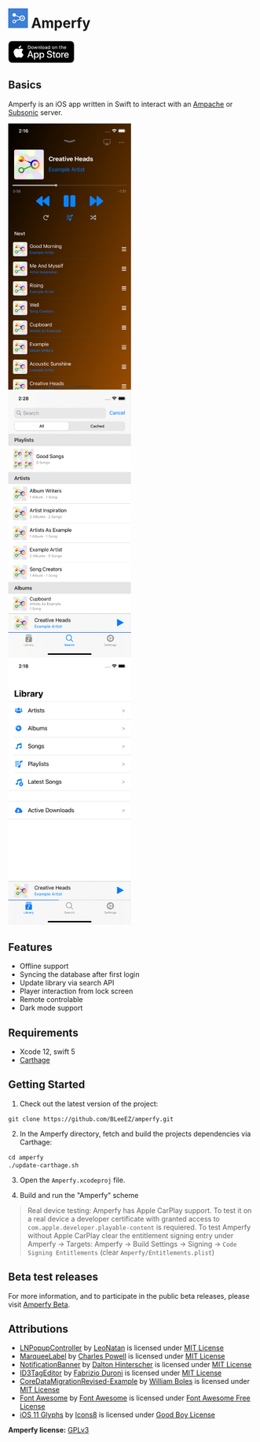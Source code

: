 # ![Logo](https://github.com/BLeeEZ/amperfy/blob/master/Amperfy/Assets.xcassets/AppIcon.appiconset/Icon-40.png) Amperfy

<a href="https://apps.apple.com/app/amperfy-music/id1530145038#?platform=iphone"><img src=".github/AppStore/Download_on_the_App_Store_Badge_US-UK_RGB_blk_092917.svg" height="45" /></a>

## Basics

Amperfy is an iOS app written in Swift to interact with an [Ampache](http://ampache.github.io) or [Subsonic](http://www.subsonic.org) server.

<img src=".github/Screenshots/Player.png" width="250" alt="Screenshot of the Amperfy player" /> &nbsp;
<img src=".github/Screenshots/Search.png" width="250" alt="Screenshot of the Amperfy search" /> &nbsp;
<img src=".github/Screenshots/Library.png" width="250" alt="Screenshot of the Amperfy library" />

## Features

- Offline support
- Syncing the database after first login
- Update library via search API
- Player interaction from lock screen
- Remote controlable
- Dark mode support

## Requirements

* Xcode 12, swift 5
* [Carthage](https://github.com/Carthage/Carthage)

## Getting Started

1. Check out the latest version of the project:
  ```
  git clone https://github.com/BLeeEZ/amperfy.git
  ```

2. In the Amperfy directory, fetch and build the projects dependencies via Carthage:
  ```
  cd amperfy
  ./update-carthage.sh
  ```

3. Open the `Amperfy.xcodeproj` file.

4. Build and run the "Amperfy" scheme

  >Real device testing: Amperfy has Apple CarPlay support. To test it on a real device a developer certificate with granted access to `com.apple.developer.playable-content` is requiered. To test Amperfy without Apple CarPlay clear the entitlement signing entry under Amperfy -> Targets: Amperfy -> Build Settings -> Signing -> `Code Signing Entitlements` (clear `Amperfy/Entitlements.plist`)

## Beta test releases

For more information, and to participate in the public beta releases, please visit [Amperfy Beta](https://github.com/BLeeEZ/amperfy/issues/25).

## Attributions

- [LNPopupController](https://github.com/LeoNatan/LNPopupController) by [LeoNatan](https://github.com/LeoNatan) is licensed under [MIT License](https://github.com/LeoNatan/LNPopupController/blob/master/LICENSE)
- [MarqueeLabel](https://github.com/cbpowell/MarqueeLabel) by [Charles Powell](https://github.com/cbpowell) is licensed under [MIT License](https://github.com/cbpowell/MarqueeLabel/blob/master/LICENSE)
- [NotificationBanner](https://github.com/Daltron/NotificationBanner) by [Dalton Hinterscher](https://github.com/Daltron) is licensed under [MIT License](https://github.com/Daltron/NotificationBanner/blob/master/LICENSE)
- [ID3TagEditor](https://github.com/chicio/ID3TagEditor) by [Fabrizio Duroni](https://github.com/chicio) is licensed under [MIT License](https://github.com/chicio/ID3TagEditor/blob/master/LICENSE.md)
- [CoreDataMigrationRevised-Example](https://github.com/wibosco/CoreDataMigrationRevised-Example) by [William Boles](https://github.com/wibosco) is licensed under [MIT License](https://github.com/wibosco/CoreDataMigrationRevised-Example/blob/master/LICENSE)
- [Font Awesome](https://fontawesome.com/) by [Font Awesome](https://fontawesome.com/) is licensed under [Font Awesome Free License](https://github.com/FortAwesome/Font-Awesome/blob/master/LICENSE.txt)
- [iOS 11 Glyphs](https://icons8.com/ios) by [Icons8](https://icons8.com) is licensed under [Good Boy License](https://icons8.com/good-boy-license/)

**Amperfy license:** [GPLv3](https://github.com/BLeeEZ/Amperfy/blob/master/LICENSE)
